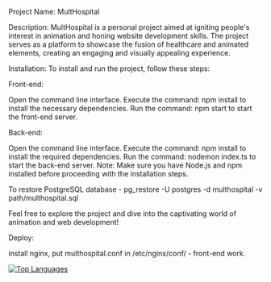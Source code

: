 Project Name: MultHospital

Description:
MultHospital is a personal project aimed at igniting people's interest in animation and honing website development skills. The project serves as a platform to showcase the fusion of healthcare and animated elements, creating an engaging and visually appealing experience.

Installation:
To install and run the project, follow these steps:

Front-end:

Open the command line interface.
Execute the command: npm install to install the necessary dependencies.
Run the command: npm start to start the front-end server.


Back-end:

Open the command line interface.
Execute the command: npm install to install the required dependencies.
Run the command: nodemon index.ts to start the back-end server.
Note: Make sure you have Node.js and npm installed before proceeding with the installation steps.

To restore PostgreSQL database - pg_restore -U postgres -d multhospital -v path/multhospital.sql

Feel free to explore the project and dive into the captivating world of animation and web development!


Deploy:

install nginx, put multhospital.conf in /etc/nginx/conf/ - front-end work.

[![Top Languages](http://github-profile-summary-cards.vercel.app/api/cards/most-commit-language?username=gibloor&theme=default)](https://github.com/gibloor/MultHospital)